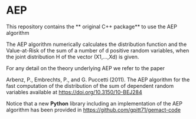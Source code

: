 # AEP

This repository contains the ** original C++ package** to use the AEP algorithm

The AEP algorithm numerically calculates the distribution function and the Value-at-Risk of the sum of a number of d positive random variables, when the joint distribution H of the vector (X1,...,Xd) is given. 

For any detail on the theory underlying AEP we refer to the paper

Arbenz, P., Embrechts, P., and G. Puccetti (2011). The AEP algorithm for the fast computation of the distribution of the sum of dependent random variables  available at https://doi.org/10.3150/10-BEJ284

Notice that a new **Python** library including an implementation of the AEP algorithm 
has been provided in https://github.com/gpitt71/gemact-code

